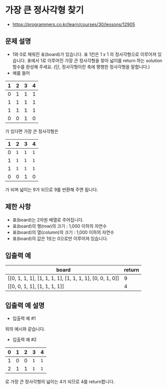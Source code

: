 # 가장 큰 정사각형 찾기

- https://programmers.co.kr/learn/courses/30/lessons/12905

## 문제 설명

- 1와 0로 채워진 표(board)가 있습니다. 표 1칸은 1 x 1 의 정사각형으로 이루어져 있습니다. 표에서 1로 이루어진 가장 큰 정사각형을 찾아 넓이를 return 하는 solution 함수를 완성해 주세요. (단, 정사각형이란 축에 평행한 정사각형을 말합니다.)
- 예를 들어

| 1 | 2 | 3 | 4 |
| --- | --- | --- | --- |
| 0 | 1 | 1 | 1 |
| 1 | 1 | 1 | 1 |
| 1 | 1 | 1 | 1 |
| 0 | 0 | 1 | 0 |

가 있다면 가장 큰 정사각형은

| 1 | 2 | 3 | 4 |
| --- | --- | --- | --- |
| 0 | `1` | `1` | `1` |
| 1 | `1` | `1` | `1` | 
| 1 | `1` | `1` | `1` | 
| 0 | 0 | 1 | 0 | 

가 되며 넓이는 9가 되므로 9를 반환해 주면 됩니다.

## 제한 사항

- 표(board)는 2차원 배열로 주어집니다.
- 표(board)의 행(row)의 크기 : 1,000 이하의 자연수
- 표(board)의 열(column)의 크기 : 1,000 이하의 자연수
- 표(board)의 값은 1또는 0으로만 이루어져 있습니다.

## 입출력 예

| board | return |
| --- | --- |
| [[0, 1, 1, 1], [1, 1, 1, 1], [1, 1, 1, 1], [0, 0, 1, 0]] | 9 |
| [[0, 0, 1, 1], [1, 1, 1, 1]] | 4 |

## 입출력 예 설명

- 입출력 예 #1 
  
위의 예시와 같습니다.

- 입출력 예 #2

| 0 | 1 | 2 | 3 | 4 |
| --- | --- | --- | --- | --- |
| 1 | 0 | 0 | `1` | `1` |
| 2 | 1 | 1 | `1` | `1` |

로 가장 큰 정사각형의 넓이는 4가 되므로 4를 return합니다.